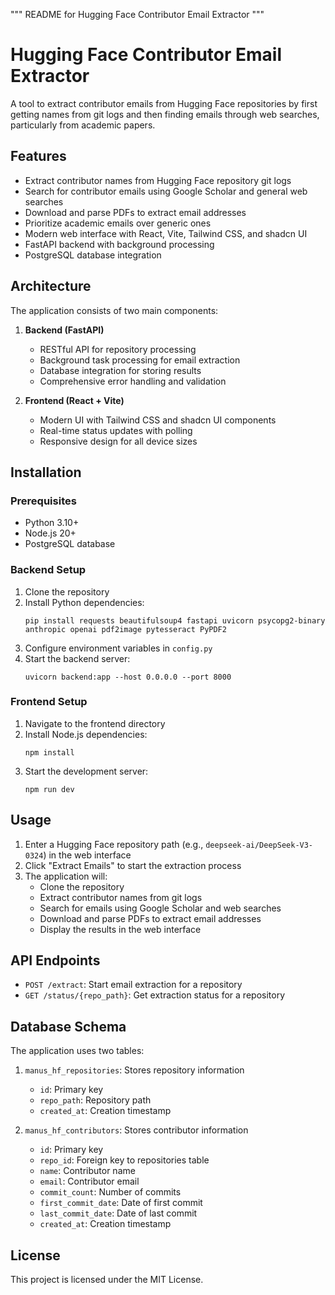 """
README for Hugging Face Contributor Email Extractor
"""

# Hugging Face Contributor Email Extractor

A tool to extract contributor emails from Hugging Face repositories by first getting names from git logs and then finding emails through web searches, particularly from academic papers.

## Features

- Extract contributor names from Hugging Face repository git logs
- Search for contributor emails using Google Scholar and general web searches
- Download and parse PDFs to extract email addresses
- Prioritize academic emails over generic ones
- Modern web interface with React, Vite, Tailwind CSS, and shadcn UI
- FastAPI backend with background processing
- PostgreSQL database integration

## Architecture

The application consists of two main components:

1. **Backend (FastAPI)**
   - RESTful API for repository processing
   - Background task processing for email extraction
   - Database integration for storing results
   - Comprehensive error handling and validation

2. **Frontend (React + Vite)**
   - Modern UI with Tailwind CSS and shadcn UI components
   - Real-time status updates with polling
   - Responsive design for all device sizes

## Installation

### Prerequisites

- Python 3.10+
- Node.js 20+
- PostgreSQL database

### Backend Setup

1. Clone the repository
2. Install Python dependencies:
   ```
   pip install requests beautifulsoup4 fastapi uvicorn psycopg2-binary anthropic openai pdf2image pytesseract PyPDF2
   ```
3. Configure environment variables in `config.py`
4. Start the backend server:
   ```
   uvicorn backend:app --host 0.0.0.0 --port 8000
   ```

### Frontend Setup

1. Navigate to the frontend directory
2. Install Node.js dependencies:
   ```
   npm install
   ```
3. Start the development server:
   ```
   npm run dev
   ```

## Usage

1. Enter a Hugging Face repository path (e.g., `deepseek-ai/DeepSeek-V3-0324`) in the web interface
2. Click "Extract Emails" to start the extraction process
3. The application will:
   - Clone the repository
   - Extract contributor names from git logs
   - Search for emails using Google Scholar and web searches
   - Download and parse PDFs to extract email addresses
   - Display the results in the web interface

## API Endpoints

- `POST /extract`: Start email extraction for a repository
- `GET /status/{repo_path}`: Get extraction status for a repository

## Database Schema

The application uses two tables:

1. `manus_hf_repositories`: Stores repository information
   - `id`: Primary key
   - `repo_path`: Repository path
   - `created_at`: Creation timestamp

2. `manus_hf_contributors`: Stores contributor information
   - `id`: Primary key
   - `repo_id`: Foreign key to repositories table
   - `name`: Contributor name
   - `email`: Contributor email
   - `commit_count`: Number of commits
   - `first_commit_date`: Date of first commit
   - `last_commit_date`: Date of last commit
   - `created_at`: Creation timestamp

## License

This project is licensed under the MIT License.
